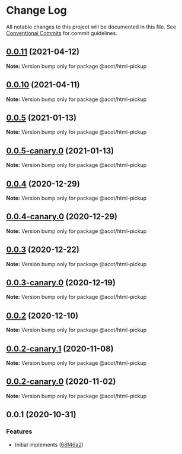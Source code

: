 # Change Log

All notable changes to this project will be documented in this file.
See [Conventional Commits](https://conventionalcommits.org) for commit guidelines.

## [0.0.11](https://github.com/acot-a11y/acot/compare/v0.0.10...v0.0.11) (2021-04-12)

**Note:** Version bump only for package @acot/html-pickup

## [0.0.10](https://github.com/acot-a11y/acot/compare/v0.0.10-canary.0...v0.0.10) (2021-04-11)

**Note:** Version bump only for package @acot/html-pickup

## [0.0.5](https://github.com/acot-a11y/acot/compare/@acot/html-pickup@0.0.5-canary.0...@acot/html-pickup@0.0.5) (2021-01-13)

**Note:** Version bump only for package @acot/html-pickup

## [0.0.5-canary.0](https://github.com/acot-a11y/acot/compare/@acot/html-pickup@0.0.4...@acot/html-pickup@0.0.5-canary.0) (2021-01-13)

**Note:** Version bump only for package @acot/html-pickup

## [0.0.4](https://github.com/acot-a11y/acot/compare/@acot/html-pickup@0.0.4-canary.0...@acot/html-pickup@0.0.4) (2020-12-29)

**Note:** Version bump only for package @acot/html-pickup

## [0.0.4-canary.0](https://github.com/acot-a11y/acot/compare/@acot/html-pickup@0.0.3...@acot/html-pickup@0.0.4-canary.0) (2020-12-29)

**Note:** Version bump only for package @acot/html-pickup

## [0.0.3](https://github.com/acot-a11y/acot/compare/@acot/html-pickup@0.0.3-canary.0...@acot/html-pickup@0.0.3) (2020-12-22)

**Note:** Version bump only for package @acot/html-pickup

## [0.0.3-canary.0](https://github.com/acot-a11y/acot/compare/@acot/html-pickup@0.0.2...@acot/html-pickup@0.0.3-canary.0) (2020-12-19)

**Note:** Version bump only for package @acot/html-pickup

## [0.0.2](https://github.com/acot-a11y/acot/compare/@acot/html-pickup@0.0.2-canary.1...@acot/html-pickup@0.0.2) (2020-12-10)

**Note:** Version bump only for package @acot/html-pickup

## [0.0.2-canary.1](https://github.com/acot-a11y/acot/compare/@acot/html-pickup@0.0.2-canary.0...@acot/html-pickup@0.0.2-canary.1) (2020-11-08)

**Note:** Version bump only for package @acot/html-pickup

## [0.0.2-canary.0](https://github.com/acot-a11y/acot/compare/@acot/html-pickup@0.0.1...@acot/html-pickup@0.0.2-canary.0) (2020-11-02)

**Note:** Version bump only for package @acot/html-pickup

## 0.0.1 (2020-10-31)

### Features

- Initial implements ([68f46a2](https://github.com/acot-a11y/acot/commit/68f46a250de7793795678ece40d23d927ddd075c))
